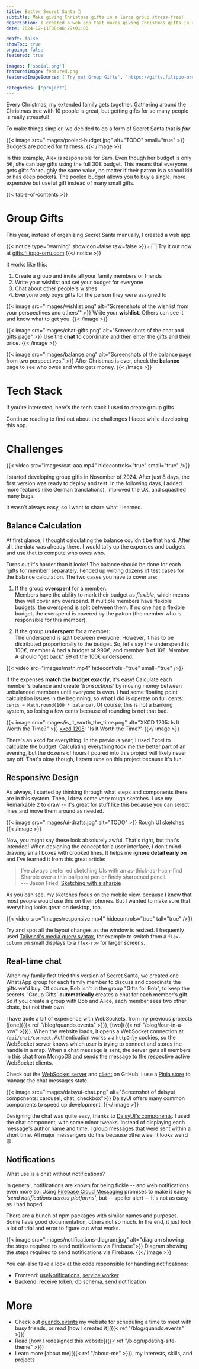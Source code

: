 ```yaml
---
title: Better Secret Santa 🎄
subtitle: Make giving Christmas gifts in a large group stress-free!
description: I created a web app that makes giving Christmas gifts in a large group stress-free! 
date: 2024-12-11T08:46:29+01:00

draft: false
showToc: true
ongoing: false
featured: true

images: ['social.png']
featuredImage: featured.png
featuredImageSource: ['Try out Group Gifts', 'https://gifts.filippo-orru.com']

categories: ["project"]
---
```


<!--
# Plan
- Goals
    - showcase new project
    - features
    - behind the scenes: tech stack, challenges

- Who is this written for
    - me
    - other devs
    - recruiters
    - potential users

- Length: medium

# Structure
- intro
- features (screenshots)
- responsive design
- challenges
    - "login system"
    - real-time chat
    - firebase notifications
    - balance calculation
- tech stack
- conclusion

{< image src="images/image.jpg" alt="TODO" >}}
DESCRIPTION
{< /image >}}

{< notice type="warning" title="Keywords" showIcon=false raw=false >}}
• content
{</ notice >}}

-->

Every Christmas, my extended family gets together. Gathering around the Christmas tree with 10 people is great, but getting gifts for so many people is really stressful!

To make things simpler, we decided to do a form of Secret Santa that is *fair*.

{{< image src="images/pooled-budget.jpg" alt="TODO" small="true" >}}
Budgets are pooled for fairness.
{{< /image >}}

In this example, Alex is responsible for Sam. Even though her budget is only 5€, she can buy gifts using the full 30€ budget. This means that everyone gets gifts for roughly the same value, no matter if their patron is a school kid or has deep pockets. The pooled budget allows you to buy a single, more expensive but useful gift instead of many small gifts.

{{< table-of-contents >}}

# Group Gifts

This year, instead of organizing Secret Santa manually, I created a web app.

{{< notice type="warning" showIcon=false raw=false >}}
👉🏻 Try it out now at [gifts.filippo-orru.com](https://gifts.filippo-orru.com)
{{</ notice >}} 

It works like this:

1. Create a group and invite all your family members or friends
2. Write your wishlist and set your budget for everyone
3. Chat about other people's wishes
4. Everyone only buys gifts for the person they were assigned to

{{< image src="images/wishlist.png" alt="Screenshots of the wishlist from your perspectives and others'" >}}
Write your **wishlist**. Others can see it and know what to get you.
{{< /image >}}

{{< image src="images/chat-gifts.png" alt="Screenshots of the chat and gifts page" >}}
Use the **chat** to coordinate and then enter the gifts and their price.
{{< /image >}}

{{< image src="images/balance.png" alt="Screenshots of the balance page from two perspectives." >}}
After Christmas is over, check the **balance** page to see who owes and who gets money.
{{< /image >}}

# Tech Stack
If you're interested, here's the tech stack I used to create group gifts

Continue reading to find out about the challenges I faced while developing this app. 

# Challenges

{{< video src="images/cat-aaa.mp4" hidecontrols="true" small="true" />}}

I started developing group gifts in November of 2024. After just 8 days, the first version was ready to deploy and test. In the following days, I added more features (like German translations), improved the UX, and squashed many bugs.

It wasn't always easy, so I want to share what I learned.


## Balance Calculation

At first glance, I thought calculating the balance couldn't be that hard. After all, the data was already there. I would tally up the expenses and budgets and use that to compute who owes who.

Turns out it's harder than it looks! The balance should be done for each 'gifts for member' separately. I ended up writing dozens of test cases for the balance calculation. The two cases you have to cover are:

1. If the group **overspent** for a member:  
    Members have the ability to mark their budget as *flexible*, which means they will cover any overspend.
    If multiple members have flexible budgets, the overspend is split between them. If no one has a flexible budget, the overspend is covered by the patron (the member who is responsible for this member).

1. If the group **underspent** for a member:  
    The underspend is split between everyone. However, it has to be distributed proportionally to the budget. So, let's say the underspend is 100€, member A had a budget of 990€, and member B of 10€. Member A should "get back" 99 of the 100€ underspend.

{{< video src="images/math.mp4" hidecontrols="true" small="true" />}}

If the expenses **match the budget exactly**, it's easy! Calculate each member's balance and create *'transactions'* by moving money between unbalanced members until everyone is even. I had some floating point calculation issues in the beginning, so what I did is operate on full cents: `cents = Math.round(100 * balance)`. Of course, this is not a banking system, so losing a few cents because of rounding is not that bad.

{{< image src="images/is_it_worth_the_time.png" alt="XKCD 1205: Is It Worth the Time?" >}}
[xkcd 1205](https://xkcd.com/1205/): "Is It Worth the Time?"
{{</ image >}}

There's an xkcd for everything. In the previous year, I used Excel to calculate the budget. Calculating everything took me the better part of an evening, but the dozens of hours I poured into this project will likely never pay off. That's okay though, I *spent time* on this project because it's fun. 

## Responsive Design


As always, I started by thinking through what steps and components there are in this system. Then, I drew some very rough sketches. I use my Remarkable 2 to draw -- it's great for stuff like this because you can select lines and move them around as needed.

{{< image src="images/ui-drafts.jpg" alt="TODO" >}}
Rough UI sketches
{{< /image >}}

Now, you might say these look absolutely awful. That's right, but that's intended! When designing the concept for a user interface, I don't mind drawing small boxes with crooked lines. It helps me **ignore detail early on** and I've learned it from this great article:

> I’ve always preferred sketching UIs with an as-thick-as-I-can-find Sharpie over a thin ballpoint pen or finely sharpened pencil.  
> --- Jason Fried, [Sketching with a sharpie](https://signalvnoise.com/posts/466-sketching-with-a-sharpie)

As you can see, my sketches focus on the mobile view, because I knew that most people would use this on their phones. But I wanted to make sure that everything looks great on desktop, too. 

{{< video src="images/responsive.mp4" hidecontrols="true" tall="true" />}}

Try and spot all the layout changes as the window is resized. I frequently used [Tailwind's media query syntax](https://tailwindcss.com/docs/responsive-design), for example to switch from a `flex-column` on small displays to a `flex-row` for larger screens.


## Real-time chat

When my family first tried this version of Secret Santa, we created one WhatsApp group for each family member to discuss and coordinate the gifts we'd buy. Of course, Bob isn't in the group "Gifts for Bob", to keep the secrets. 'Group Gifts' **automatically** creates a chat for each member's gift. So if you create a group with Bob and Alice, each member sees two other chats, but not their own. 

I have quite a bit of experience with WebSockets, from my previous projects ([one]({{< ref "/blog/quando.events" >}}), [two]({{< ref "/blog/four-in-a-row" >}})). When the website loads, it opens a WebSocket connection at `/api/chat/connect`. Authentication works via `httpOnly` cookies, so the WebSocket server knows which user is trying to connect and stores the handle in a map. When a chat message is sent, the server gets all members in this chat from MongoDB and sends the message to the respective active WebSocket clients. 

Check out the [WebSocket server](https://github.com/filippo-orru/group-gifts/blob/main/server/api/chat/connect.ts) and [client](https://github.com/filippo-orru/group-gifts/blob/main/stores/ChatStore.ts) on GitHub. I use a [Pinia store](https://pinia.vuejs.org/) to manage the chat messages state.

{{< image src="images/daisyui-chat.png" alt="Screenshot of daisyui components: carousel, chat, checkbox">}}
DaisyUI offers many common components to speed up development.
{{</ image >}}

Designing the chat was quite easy, thanks to [DaisyUI's components](daisyui.com/components). I used the chat component, with some minor tweaks. Instead of displaying each message's author name and time, I group messages that were sent within a short time. All major messengers do this because otherwise, it looks weird 😄.

## Notifications

What use is a chat without notifications?

In general, notifications are known for being fickle -- and web notifications even more so. Using [Firebase Cloud Messaging](https://firebase.google.com/products/cloud-messaging) promises to make it easy to *'send notifications across platforms'*, but -- spoiler alert -- it's not as easy as I had hoped.

There are a bunch of npm packages with similar names and purposes. Some have good documentation, others not so much. In the end, it just took a lot of trial and error to figure out what works.

{{< image src="images/notifications-diagram.jpg" alt="diagram showing the steps required to send notifications via Firebase">}}
Diagram showing the steps required to send notifications via Firebase.
{{</ image >}}



You can also take a look at the code responsible for handling notifications:
- Frontend: [useNotifications](https://github.com/filippo-orru/group-gifts/blob/main/composables/useNotifications.ts), [service worker](https://github.com/filippo-orru/group-gifts/blob/main/public/firebase-messaging-sw.js)
- Backend: [receive token](https://github.com/filippo-orru/group-gifts/blob/main/server/api/notifications/token.post.ts), [db schema](https://github.com/filippo-orru/group-gifts/blob/main/server/models/messagingTokens.schema.ts), [send notification](https://github.com/filippo-orru/group-gifts/blob/main/server/utils/notifications.ts)

# More
- Check out [quando.events](https://quando.events) my website for scheduling a time to meet with busy friends, or read [how I created it]({{< ref "/blog/quando.events" >}})
- Read [how I redesigned this website]({{< ref "/blog/updating-site-theme" >}})
- Learn more [about me]({{< ref "/about-me" >}}), my interests, skills, and projects